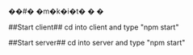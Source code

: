 ��#� �m�k�i�t�
�
�

##Start client## 
cd into client and type "npm start"

##Start server##
cd into server and type "npm start"
